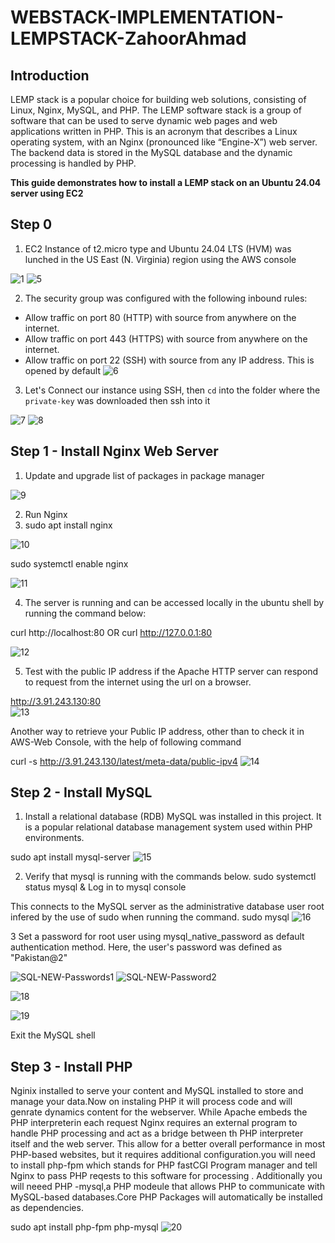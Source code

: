 # WEBSTACK-IMPLEMENTATION-LEMPSTACK-ZahoorAhmad
## Introduction
LEMP stack is a popular choice for building web solutions, consisting of Linux, Nginx, MySQL, and PHP.
The LEMP software stack is a group of software that can be used to serve dynamic web pages and web applications written in PHP. This is an acronym that describes a Linux operating system, with an Nginx (pronounced like “Engine-X”) web server. The backend data is stored in the MySQL database and the dynamic processing is handled by PHP.

**This guide demonstrates how to install a LEMP stack on an Ubuntu 24.04 server using EC2**

## Step 0

1. EC2 Instance of t2.micro type and Ubuntu 24.04 LTS (HVM) was lunched in the US East (N. Virginia) region using the AWS console

![1](https://github.com/Zah00rAhmad/WEBSTACK-IMPLEMENTATION-LEMPSTACK-ZahoorAhmad/assets/111878350/3446ebbf-8b49-4f24-b1f4-35a0ffa26889)
![5](https://github.com/Zah00rAhmad/WEBSTACK-IMPLEMENTATION-LEMPSTACK-ZahoorAhmad/assets/111878350/98fc1e41-9c56-4cea-8210-0bbb63c4457a)

2. The security group was configured with the following inbound rules:

- Allow traffic on port 80 (HTTP) with source from anywhere on the internet.
- Allow traffic on port 443 (HTTPS) with source from anywhere on the internet.
- Allow traffic on port 22 (SSH) with source from any IP address. This is opened by default
  ![6](https://github.com/Zah00rAhmad/WEBSTACK-IMPLEMENTATION-LEMPSTACK-ZahoorAhmad/assets/111878350/618a4aad-475d-4eee-a2e3-d836c2edb658)

3. Let's Connect our instance using SSH, then `cd` into the folder where the `private-key` was downloaded then ssh into it
   
![7](https://github.com/Zah00rAhmad/WEBSTACK-IMPLEMENTATION-LEMPSTACK-ZahoorAhmad/assets/111878350/b8b59194-bc19-4f46-bee5-867fb99da5d0)
![8](https://github.com/Zah00rAhmad/WEBSTACK-IMPLEMENTATION-LEMPSTACK-ZahoorAhmad/assets/111878350/9a494f67-d121-45c1-8822-e20e38a7d3fe)


## Step 1 - Install Nginx Web Server
1. Update and upgrade list of packages in package manager

![9](https://github.com/Zah00rAhmad/WEBSTACK-IMPLEMENTATION-LEMPSTACK-ZahoorAhmad/assets/111878350/fef528e8-c489-409c-987f-b8c58ecc84b8)

2. Run Nginx
3. sudo apt install nginx
   
![10](https://github.com/Zah00rAhmad/WEBSTACK-IMPLEMENTATION-LEMPSTACK-ZahoorAhmad/assets/111878350/d7dbd60d-04a7-4555-afd8-b88d1128e520)

sudo systemctl enable nginx

![11](https://github.com/Zah00rAhmad/WEBSTACK-IMPLEMENTATION-LEMPSTACK-ZahoorAhmad/assets/111878350/b148c09e-56cf-4289-8b8d-68a184da831d)

4. The server is running and can be accessed locally in the ubuntu shell by running the command below:

curl http://localhost:80
OR
curl http://127.0.0.1:80

![12](https://github.com/Zah00rAhmad/WEBSTACK-IMPLEMENTATION-LEMPSTACK-ZahoorAhmad/assets/111878350/5540d485-430e-492f-9b6d-923a14b0dbba)


5. Test with the public IP address if the Apache HTTP server can respond to request from the internet using the url on a browser.
   
http://3.91.243.130:80  
![13](https://github.com/Zah00rAhmad/WEBSTACK-IMPLEMENTATION-LEMPSTACK-ZahoorAhmad/assets/111878350/a6af5278-c89f-40c9-92a7-1335f7b6ff80)


Another way to retrieve your Public IP address, other than to check it in AWS-Web
Console, with the help of following command

curl -s http://3.91.243.130/latest/meta-data/public-ipv4
![14](https://github.com/Zah00rAhmad/WEBSTACK-IMPLEMENTATION-LEMPSTACK-ZahoorAhmad/assets/111878350/10511538-a84a-4942-84aa-d6976f0ff6a4)


## Step 2 - Install MySQL
1. Install a relational database (RDB)
    MySQL was installed in this project. It is a popular relational database management system used within PHP environments.

sudo apt install mysql-server
![15](https://github.com/Zah00rAhmad/WEBSTACK-IMPLEMENTATION-LEMPSTACK-ZahoorAhmad/assets/111878350/b1b90d95-e21c-4541-a05e-12d42615f6cf)

2. Verify that mysql is running with the commands below.
   sudo systemctl status mysql
   &
   Log in to mysql console
 
 This connects to the MySQL server as the administrative database user root infered by the use of sudo when running the command.
   sudo mysql
![16](https://github.com/Zah00rAhmad/WEBSTACK-IMPLEMENTATION-LEMPSTACK-ZahoorAhmad/assets/111878350/e5d1feb5-d86d-4644-87fe-4f37f37d2f9b)

 3 Set a password for root user using mysql_native_password as default authentication method.
    Here, the user's password was defined as "Pakistan@2"

![SQL-NEW-Passwords1](https://github.com/Zah00rAhmad/WEBSTACK-IMPLEMENTATION-LEMPSTACK-ZahoorAhmad/assets/111878350/391ddc9b-fa72-485c-b71b-2c23c9286fae)
![SQL-NEW-Password2](https://github.com/Zah00rAhmad/WEBSTACK-IMPLEMENTATION-LEMPSTACK-ZahoorAhmad/assets/111878350/ac3a66c8-d905-4a7a-bcb5-a161474d8d0d)

![18](https://github.com/Zah00rAhmad/WEBSTACK-IMPLEMENTATION-LEMPSTACK-ZahoorAhmad/assets/111878350/334eff20-98bc-4802-bb40-b71253e289e5)

![19](https://github.com/Zah00rAhmad/WEBSTACK-IMPLEMENTATION-LEMPSTACK-ZahoorAhmad/assets/111878350/199dddb2-dd86-4674-b397-12e091c247a6)

   Exit the MySQL shell

## Step 3 - Install PHP

Nginix installed to serve your content and MySQL installed to store and manage your data.Now on instaling PHP it will process code and will genrate dynamics content for the webserver.
While Apache embeds the PHP interpreterin each request Nginx requires an external program to handle PHP processing and act as a bridge between th PHP interpreter itself and the web server.
This allow for a better overall performance in most PHP-based websites, but it requires additional configuration.you will need to install php-fpm which stands for PHP fastCGI Program manager and tell Nginx to pass PHP reqests to this software for processing . Additionally you will neeed PHP -mysql,a PHP modeule that allows PHP to communicate with MySQL-based databases.Core PHP Packages will automatically be installed as dependencies.

sudo apt install php-fpm php-mysql
![20](https://github.com/Zah00rAhmad/WEBSTACK-IMPLEMENTATION-LEMPSTACK-ZahoorAhmad/assets/111878350/ef751d93-f07a-4952-b314-d926d87f5e08)









   

